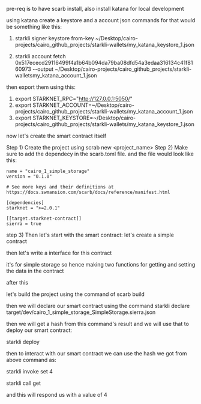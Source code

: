 pre-req is to have scarb install, also install katana for local development

using katana create a keystore and a account json commands for that would be something like this:

1. starkli signer keystore from-key ~/Desktop/cairo-projects/cairo_github_projects/starkli-wallets/my_katana_keystore_1.json

2. starkli account fetch 0x517ececd29116499f4a1b64b094da79ba08dfd54a3edaa316134c41f8160973 --output ~/Desktop/cairo-projects/cairo_github_projects/starkli-walletsmy_katana_account_1.json

then export them using this:

1. export STARKNET_RPC="http://127.0.0.1:5050/"
2. export STARKNET_ACCOUNT=~/Desktop/cairo-projects/cairo_github_projects/starkli-wallets/my_katana_account_1.json 
3. export STARKNET_KEYSTORE=~/Desktop/cairo-projects/cairo_github_projects/starkli-wallets/my_katana_keystore_1.json

now let's create the smart contract itself

Step 1) Create the project using scrab new <project_name>
Step 2) Make sure to add the dependecy in the scarb.toml file. and the file would look like this:

```[package]
name = "cairo_1_simple_storage"
version = "0.1.0"

# See more keys and their definitions at https://docs.swmansion.com/scarb/docs/reference/manifest.html

[dependencies]
starknet = ">=2.0.1"

[[target.starknet-contract]]
sierra = true
```

step 3) Then let's start with the smart contract: let's create a simple contract

then let's write a interface for this contract

it's for simple storage so hence making two functions for getting and setting the data in the contract

after this 

let's build the project using the command of scarb build

then we will declare our smart contract using the command starkli declare target/dev/cairo_1_simple_storage_SimpleStorage.sierra.json

then we will get a hash from this command's result and we will use that to deploy our smart contract:

starkli deploy <hash we get>

then to interact with our smart contract we can use the hash we got from above command as:

starkli invoke <hash> set 4

starkli call <hash> get

and this will respond us with a value of 4
